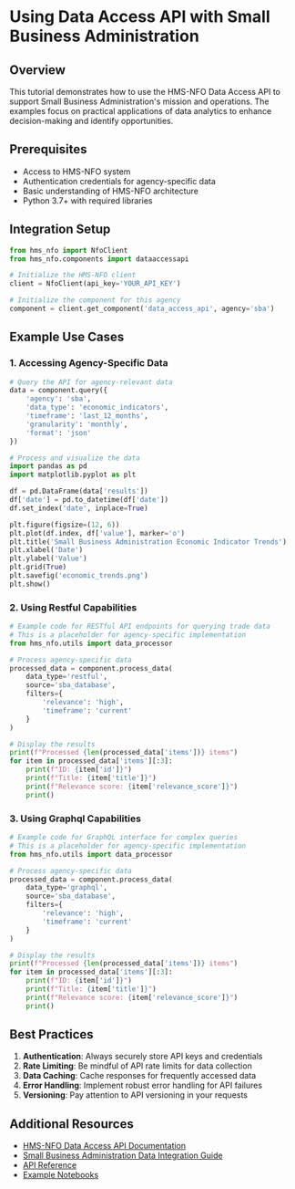 # Using Data Access API with Small Business Administration

## Overview

This tutorial demonstrates how to use the HMS-NFO Data Access API to support Small Business Administration's mission and operations. The examples focus on practical applications of data analytics to enhance decision-making and identify opportunities.

## Prerequisites

- Access to HMS-NFO system
- Authentication credentials for agency-specific data
- Basic understanding of HMS-NFO architecture
- Python 3.7+ with required libraries

## Integration Setup

```python
from hms_nfo import NfoClient
from hms_nfo.components import dataaccessapi

# Initialize the HMS-NFO client
client = NfoClient(api_key='YOUR_API_KEY')

# Initialize the component for this agency
component = client.get_component('data_access_api', agency='sba')
```

## Example Use Cases

### 1. Accessing Agency-Specific Data

```python
# Query the API for agency-relevant data
data = component.query({
    'agency': 'sba',
    'data_type': 'economic_indicators',
    'timeframe': 'last_12_months',
    'granularity': 'monthly',
    'format': 'json'
})

# Process and visualize the data
import pandas as pd
import matplotlib.pyplot as plt

df = pd.DataFrame(data['results'])
df['date'] = pd.to_datetime(df['date'])
df.set_index('date', inplace=True)

plt.figure(figsize=(12, 6))
plt.plot(df.index, df['value'], marker='o')
plt.title('Small Business Administration Economic Indicator Trends')
plt.xlabel('Date')
plt.ylabel('Value')
plt.grid(True)
plt.savefig('economic_trends.png')
plt.show()
```

### 2. Using Restful Capabilities

```python
# Example code for RESTful API endpoints for querying trade data
# This is a placeholder for agency-specific implementation
from hms_nfo.utils import data_processor

# Process agency-specific data
processed_data = component.process_data(
    data_type='restful',
    source='sba_database',
    filters={
        'relevance': 'high',
        'timeframe': 'current'
    }
)

# Display the results
print(f"Processed {len(processed_data['items'])} items")
for item in processed_data['items'][:3]:
    print(f"ID: {item['id']}")
    print(f"Title: {item['title']}")
    print(f"Relevance score: {item['relevance_score']}")
    print()
```

### 3. Using Graphql Capabilities

```python
# Example code for GraphQL interface for complex queries
# This is a placeholder for agency-specific implementation
from hms_nfo.utils import data_processor

# Process agency-specific data
processed_data = component.process_data(
    data_type='graphql',
    source='sba_database',
    filters={
        'relevance': 'high',
        'timeframe': 'current'
    }
)

# Display the results
print(f"Processed {len(processed_data['items'])} items")
for item in processed_data['items'][:3]:
    print(f"ID: {item['id']}")
    print(f"Title: {item['title']}")
    print(f"Relevance score: {item['relevance_score']}")
    print()
```

## Best Practices

1. **Authentication**: Always securely store API keys and credentials
2. **Rate Limiting**: Be mindful of API rate limits for data collection
3. **Data Caching**: Cache responses for frequently accessed data
4. **Error Handling**: Implement robust error handling for API failures
5. **Versioning**: Pay attention to API versioning in your requests

## Additional Resources

- [HMS-NFO Data Access API Documentation](../components/data_access_api.md)
- [Small Business Administration Data Integration Guide](../agencies/sba.md)
- [API Reference](/api-reference)
- [Example Notebooks](/notebooks)
